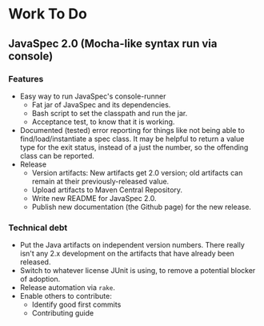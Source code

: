 # Work To Do

## JavaSpec 2.0 (Mocha-like syntax run via console)

### Features

* Easy way to run JavaSpec's console-runner
  * Fat jar of JavaSpec and its dependencies.
  * Bash script to set the classpath and run the jar.
  * Acceptance test, to know that it is working.
* Documented (tested) error reporting for things like not being able to find/load/instantiate a spec class.
  It may be helpful to return a value type for the exit status, instead of a just the number, so the offending class can
  be reported.
* Release
  * Version artifacts: New artifacts get 2.0 version; old artifacts can remain at their previously-released value.
  * Upload artifacts to Maven Central Repository.
  * Write new README for JavaSpec 2.0.
  * Publish new documentation (the Github page) for the new release.


### Technical debt

* Put the Java artifacts on independent version numbers.  There really isn't any 2.x development on the artifacts that
  have already been released.
* Switch to whatever license JUnit is using, to remove a potential blocker of adoption.
* Release automation via `rake`.
* Enable others to contribute:
  * Identify good first commits
  * Contributing guide
